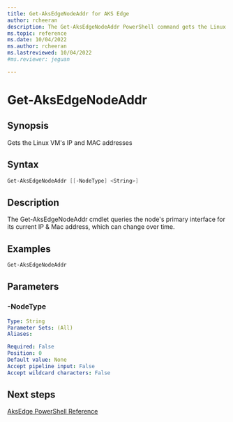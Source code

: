 ```yaml
---
title: Get-AksEdgeNodeAddr for AKS Edge
author: rcheeran
description: The Get-AksEdgeNodeAddr PowerShell command gets the Linux VM's IP and MAC addresses
ms.topic: reference
ms.date: 10/04/2022
ms.author: rcheeran 
ms.lastreviewed: 10/04/2022
#ms.reviewer: jeguan

---
```


# Get-AksEdgeNodeAddr

## Synopsis
Gets the Linux VM's IP and MAC addresses

## Syntax

```powershell
Get-AksEdgeNodeAddr [[-NodeType] <String>]
```

## Description
The Get-AksEdgeNodeAddr cmdlet queries the node's primary interface for its current IP & Mac address, which can change over time.

## Examples
```powershell
Get-AksEdgeNodeAddr
```

## Parameters

### -NodeType

```yaml
Type: String
Parameter Sets: (All)
Aliases:

Required: False
Position: 0
Default value: None
Accept pipeline input: False
Accept wildcard characters: False
```

## Next steps

[AksEdge PowerShell Reference](./index.md)
